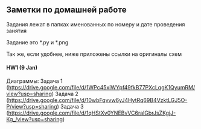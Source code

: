## Заметки по домашней работе

Задания лежат в папках именованных по номеру и дате проведения занятия

Задание это *.py и *.png

Так же, если удобнее, ниже приложены ссылки на оригиналы схем

#### HW1 (9 Jan)
Диаграммы:
Задача 1 (https://drive.google.com/file/d/1WPc45xiWYpf49fkB77PXcLqgK1QyumRM/view?usp=sharing)
Задача 2 (https://drive.google.com/file/d/10wbFqvvw6yJ4HytRq69B4VzktLGJ5O-P/view?usp=sharing)
Задача 3 (https://drive.google.com/file/d/1qHStXv0YNEBvVC6ralGbrJsZKgjJ-Kg_/view?usp=sharing)